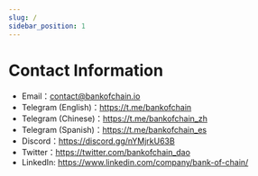 ```yaml
---
slug: /
sidebar_position: 1
---
```


# Contact Information

- Email：contact@bankofchain.io
- Telegram (English)：<https://t.me/bankofchain>
- Telegram (Chinese)：<https://t.me/bankofchain_zh>
- Telegram (Spanish)：<https://t.me/bankofchain_es>
- Discord：<https://discord.gg/nYMjrkU63B>
- Twitter：<https://twitter.com/bankofchain_dao>
- LinkedIn: <https://www.linkedin.com/company/bank-of-chain/>
